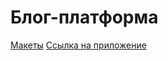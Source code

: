 # Блог-платформа

[Макеты](https://www.figma.com/file/XXBjJXew3xpfbOZUnO9QVB/Blog?node-id=9582%3A0)
[Ссылка на приложение](https://blog-platform-drab.vercel.app/articles)

